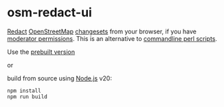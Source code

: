 # osm-redact-ui

[Redact](https://wiki.openstreetmap.org/wiki/Data_Working_Group#Redactions) [OpenStreetMap](https://www.openstreetmap.org/) [changesets](https://wiki.openstreetmap.org/wiki/Changeset) from your browser, if you have [moderator permissions](https://wiki.openstreetmap.org/wiki/Data_Working_Group). This is an alternative to [commandline perl scripts](https://github.com/woodpeck/osm-revert-scripts).

Use the [prebuilt version](https://antonkhorev.github.io/osm-redact-ui/)

or

build from source using [Node.js](https://nodejs.org/) v20:

```
npm install
npm run build
```
